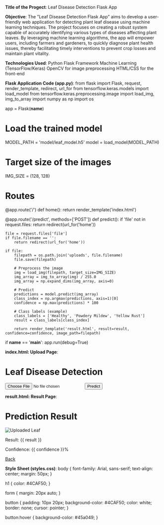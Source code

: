 **Title of the Progect**: Leaf Disease Detection Flask App

**Objective**: The ”Leaf Disease Detection Flask App” aims to develop a user-friendly
web application for detecting plant leaf disease using machine learning techniques. The project focuses on creating a
robust system capable of accurately identifying various types of diseases affecting plant leaves. By leveraging machine
learning algorithms, the app will empower users, including farmers and gardeners, to quickly diagnose plant health
issues, thereby facilitating timely interventions to prevent crop losses and maintain plant vitality.

**Technologies Used**:
Python
Flask Framework
Machine Learning (TensorFlow/Keras)
OpenCV for image preprocessing
HTML/CSS for the front-end

**Flask Application Code (app.py)**:
from flask import Flask, request, render_template, redirect, url_for
from tensorflow.keras.models import load_model
from tensorflow.keras.preprocessing.image import load_img, img_to_array
import numpy as np
import os

app = Flask(__name__)

# Load the trained model
MODEL_PATH = 'model/leaf_model.h5'
model = load_model(MODEL_PATH)

# Target size of the images
IMG_SIZE = (128, 128)

# Routes
@app.route('/')
def home():
    return render_template('index.html')

@app.route('/predict', methods=['POST'])
def predict():
    if 'file' not in request.files:
        return redirect(url_for('home'))

    file = request.files['file']
    if file.filename == '':
        return redirect(url_for('home'))

    if file:
        filepath = os.path.join('uploads', file.filename)
        file.save(filepath)

        # Preprocess the image
        img = load_img(filepath, target_size=IMG_SIZE)
        img_array = img_to_array(img) / 255.0
        img_array = np.expand_dims(img_array, axis=0)

        # Predict
        predictions = model.predict(img_array)
        class_index = np.argmax(predictions, axis=1)[0]
        confidence = np.max(predictions) * 100

        # Class labels (example)
        class_labels = ['Healthy', 'Powdery Mildew', 'Yellow Rust']
        result = class_labels[class_index]

        return render_template('result.html', result=result, confidence=confidence, image_path=filepath)

if __name__ == '__main__':
    app.run(debug=True)

**index.html: Upload Page**:
<!DOCTYPE html>
<html lang="en">
<head>
    <meta charset="UTF-8">
    <meta name="viewport" content="width=device-width, initial-scale=1.0">
    <link rel="stylesheet" href="{{ url_for('static', filename='css/styles.css') }}">
    <title>Leaf Disease Detection</title>
</head>
<body>
    <h1>Leaf Disease Detection</h1>
    <form action="{{ url_for('predict') }}" method="POST" enctype="multipart/form-data">
        <input type="file" name="file" required>
        <button type="submit">Predict</button>
    </form>
</body>
</html>

**result.html: Result Page**:
<!DOCTYPE html>
<html lang="en">
<head>
    <meta charset="UTF-8">
    <meta name="viewport" content="width=device-width, initial-scale=1.0">
    <link rel="stylesheet" href="{{ url_for('static', filename='css/styles.css') }}">
    <title>Result</title>
</head>
<body>
    <h1>Prediction Result</h1>
    <img src="{{ image_path }}" alt="Uploaded Leaf">
    <p>Result: {{ result }}</p>
    <p>Confidence: {{ confidence }}%</p>
    <a href="{{ url_for('home') }}">Back</a>
</body>
</html>

**Style Sheet (styles.css)**:
body {
    font-family: Arial, sans-serif;
    text-align: center;
    margin: 50px;
}

h1 {
    color: #4CAF50;
}

form {
    margin: 20px auto;
}

button {
    padding: 10px 20px;
    background-color: #4CAF50;
    color: white;
    border: none;
    cursor: pointer;
}

button:hover {
    background-color: #45a049;
}

